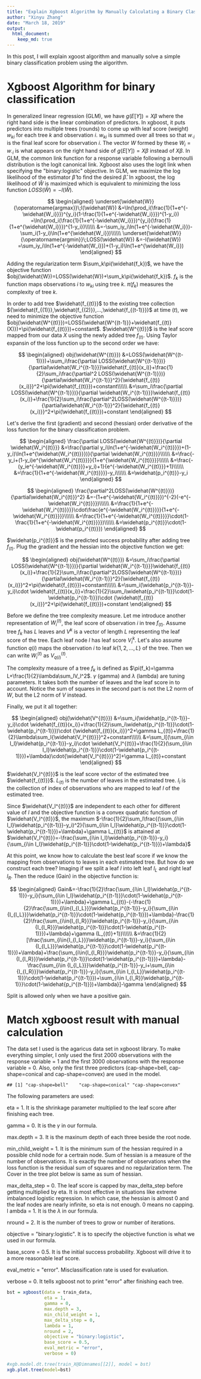 ```yaml
---
title: "Explain Xgboost Algorithm by Manually Calculating a Binary Classification Problem"
author: "Xinyu Zhang"
date: "March 18, 2019"
output:
  html_document:
    keep_md: true
---
```




In this post, I will explain xgoost algorithm and manually solve a simple binary classification problem using the algorithm.

# Xgboost Algorithm for binary classification

In generalized linear regression (GLM), we have $g(E[Y])=X\beta$ where the right hand side is the linear combination of predictors. In xgboost, it puts predictors into multiple trees (rounds) to come up with leaf score (weight) $w_{ki}$ for each tree $k$ and observation $i$. $w_{ki}$ is summed over all trees so that $w_{\cdot{i}}$ is the final leaf score for observation $i$. The vector $W$ formed by these $W_i=w_{\cdot{i}}$ is what appears on the right hand side of $g(E[Y])=X\beta$ instead of $X\beta$. In GLM, the common link function for a response variable following a bernoulli distribution is the logit canonical link. Xgboost also uses the logit link when specifying the "binary:logistic" objective. In GLM, we maximize the log likelihood of the estimator $\widehat{\beta}$ to find the desired $\widehat{\beta}$. In xgboost, the log likelihood of $\widehat{W}$ is maximized which is equivalent to minimizing the loss function $LOSS(\widehat{W})=-l(\widehat{W})$.

$$
\begin{aligned}
\underset{\widehat{W}}{\operatorname{argmax}}\;l(\widehat{W})
&=\ln(\prod_i(\frac{1}{1+e^{-\widehat{W_i}}})^{y_i}(1-\frac{1}{1+e^{-\widehat{W_i}}})^{1-y_i})
=\ln(\prod_i(\frac{1}{1+e^{-\widehat{W_i}}})^{y_i}(\frac{1}{1+e^{\widehat{W_i}}})^{1-y_i})\\\\\\
&=-\sum_iy_i\ln(1+e^{-\widehat{W_i}})-\sum_i(1-y_i)\ln(1+e^{\widehat{W_i}})\\\\\\
\underset{\widehat{W}}{\operatorname{argmin}}\;LOSS(\widehat{W})
&=-l(\widehat{W})
=\sum_iy_i\ln(1+e^{-\widehat{W_i}})+(1-y_i)\ln(1+e^{\widehat{W_i}})
\end{aligned}
$$

Adding the regularization term $\sum_k\pi(\widehat{f_k})$, we have the objective function $obj(\widehat{W})=LOSS(\widehat{W})+\sum_k\pi(\widehat{f_k})$. $f_k$ is the function maps observations $i$ to $w_{ki}$ using tree $k$. $\pi(f_k)$ measures the complexity of tree $k$.

In order to add tree $\widehat{f_{(t)}}$ to the existing tree collection ${\widehat{f_{(1)}},\widehat{f_{(2)}},...,\widehat{f_{(t-1)}}}$ at time $(t)$, we need to minimize the objective function $obj(\widehat{W^{(t)}})=LOSS(\widehat{W^{(t-1)}}+\widehat{f_{(t)}(X)})+\pi(\widehat{f_{(t)}})+constant$. $\widehat{W^{(t)}}$ is the leaf score mapped from our data $X$ using the newly added tree $f_{(t)}$. Using Taylor expansin of the loss function up to the second order we have:

$$
\begin{aligned}
obj(\widehat{W^{(t)}})
&=LOSS(\widehat{W^{(t-1)}})+\sum_i\frac{\partial LOSS(\widehat{W^{(t-1)}})}{\partial\widehat{W_i^{(t-1)}}}\widehat{f_{(t)}(x_i)}+\frac{1}{2}\sum_i\frac{\partial^2 LOSS(\widehat{W^{(t-1)}})}{\partial\widehat{W_i^{(t-1)}}^2}{\widehat{f_{(t)}(x_i)}}^2+\pi(\widehat{f_{(t)}})+constant\\\\\\
&=\sum_i\frac{\partial LOSS(\widehat{W^{(t-1)}})}{\partial \widehat{W_i^{(t-1)}}}\widehat{f_{(t)}(x_i)}+\frac{1}{2}\sum_i\frac{\partial^2LOSS(\widehat{W^{(t-1)}})}{\partial\widehat{W_i^{(t-1)}}^2}{\widehat{f_{(t)}(x_i)}}^2+\pi(\widehat{f_{(t)}})+constant
\end{aligned}
$$

Let's derive the first (gradient) and second (hessian) order derivative of the loss function for the binary classification problem.

$$
\begin{aligned}
\frac{\partial LOSS(\widehat{W^{(t)}})}{\partial \widehat{W_i^{(t)}}}
&=\frac{\partial y_i\ln(1+e^{-\widehat{W_i^{(t)}}})+(1-y_i)\ln(1+e^{\widehat{W_i^{(t)}}})}{\partial \widehat{W_i^{(t)}}}\\\\\\
&=\frac{-y_i+(1-y_i)e^{\widehat{W_i^{(t)}}}}{1+e^{\widehat{W_i^{(t)}}}}\\\\\\
&=\frac{-(y_ie^{-\widehat{W_i^{(t)}}}+y_i)+1}{e^{-\widehat{W_i^{(t)}}}+1}\\\\\\
&=\frac{1}{1+e^{-\widehat{W_i^{(t)}}}}-y_i\\\\\\
&=\widehat{p_i^{(t)}}-y_i
\end{aligned}
$$

$$
\begin{aligned}
\frac{\partial^2LOSS(\widehat{W^{(t)}})}{\partial\widehat{W_i^{(t)}}^2}
&=-(1+e^{-\widehat{W_i^{(t)}}})^{-2}(-e^{-\widehat{W_i^{(t)}}})\\\\\\
&=\frac{1}{1+e^{-\widehat{W_i^{(t)}}}}\cdot\frac{e^{-\widehat{W_i^{(t)}}}}{1+e^{-\widehat{W_i^{(t)}}}}\\\\\\
&=\frac{1}{1+e^{-\widehat{W_i^{(t)}}}}\cdot(1-\frac{1}{1+e^{-\widehat{W_i^{(t)}}}})\\\\\\
&=\widehat{p_i^{(t)}}\cdot(1-\widehat{p_i^{(t)}})
\end{aligned}
$$

$\widehat{p_i^{(t)}}$ is the predicted success probability after adding tree $f_{(t)}$. Plug the gradient and the hessian into the objective function we get:

$$
\begin{aligned}
obj(\widehat{W^{(t)}})
&=\sum_i\frac{\partial LOSS(\widehat{W^{(t-1)}})}{\partial \widehat{W_i^{(t-1)}}}\widehat{f_{(t)}(x_i)}+\frac{1}{2}\sum_i\frac{\partial^2LOSS(\widehat{W^{(t-1)}})}{\partial\widehat{W_i^{(t-1)}}^2}{\widehat{f_{(t)}(x_i)}}^2+\pi(\widehat{f_{(t)}})+constant\\\\\\
&=\sum_i(\widehat{p_i^{(t-1)}}-y_i)\cdot \widehat{f_{(t)}(x_i)}+\frac{1}{2}\sum_i\widehat{p_i^{(t-1)}}\cdot(1-\widehat{p_i^{(t-1)}})\cdot {\widehat{f_{(t)}(x_i)}}^2+\pi(\widehat{f_{(t)}})+constant
\end{aligned}
$$

Before we define the tree complexity measure. Let me introduce another representation of $W_i^{(t)}$, the leaf score of observation $i$ in tree $f_{(t)}$. Assume tree $f_{k}$ has $L$ leaves and $V^{k}$ is a vector of length $L$ representing the leaf score of the tree. Each leaf node $l$ has leaf score $V_l^{k}$. Let's also assume function $q(i)$ maps the observation $i$ to leaf $l\epsilon\{1,2,...,L\}$ of the tree. Then we can write $W_i^{(t)}$ as $V_{q(i)}^{(t)}$.

The complexity measure of a tree $f_k$ is defined as $\pi(f_k)=\gamma L+\frac{1}{2}\lambda\sum_lV_l^2$. $\gamma$ (gamma) and $\lambda$ (lambda) are tuning parameters. It takes both the number of leaves and the leaf score in to account. Notice the sum of squares in the second part is not the L2 norm of $W$, but the L2 norm of $V$ instead.

Finally, we put it all together:

$$
\begin{aligned}
obj(\widehat{V^{(t)}})
&=\sum_i(\widehat{p_i^{(t-1)}}-y_i)\cdot \widehat{f_{(t)}(x_i)}+\frac{1}{2}\sum_i\widehat{p_i^{(t-1)}}\cdot(1-\widehat{p_i^{(t-1)}})\cdot {\widehat{f_{(t)}(x_i)}}^2+\gamma L_{(t)}+\frac{1}{2}\lambda\sum_l{\widehat{V_l^{(t)}}}^2+constant\\\\\\
&=\sum_l[(\sum_{i\in I_l}\widehat{p_i^{(t-1)}}-y_i)\cdot \widehat{V_l^{(t)}}+\frac{1}{2}(\sum_{i\in I_l}\widehat{p_i^{(t-1)}}\cdot(1-\widehat{p_i^{(t-1)}})+\lambda)\cdot{\widehat{V_l^{(t)}}}^2]+\gamma L_{(t)}+constant
\end{aligned}
$$

$\widehat{V_l^{(t)}}$ is the leaf score vector of the estimated tree $\widehat{f_{(t)}}$. $L_{(t)}$ is the number of leaves in the estimated tree. $I_l$ is the collection of index of observations who are mapped to leaf $l$ of the estimated tree.

Since $\widehat{V_l^{(t)}}$ are independent to each other for different value of $l$ and the objective function is a convex quadratic function of $\widehat{V_l^{(t)}}$, the maximum $-\frac{1}{2}\sum_l\frac{(\sum_{i\in I_l}\widehat{p_i^{(t-1)}}-y_i)^2}{\sum_{i\in I_l}\widehat{p_i^{(t-1)}}\cdot(1-\widehat{p_i^{(t-1)}})+\lambda}+\gamma L_{(t)}$ is attained at $\widehat{V_l^{(t)}}=-\frac{\sum_{i\in I_l}\widehat{p_i^{(t-1)}}-y_i}{\sum_{i\in I_l}\widehat{p_i^{(t-1)}}\cdot(1-\widehat{p_i^{(t-1)}})+\lambda}$

At this point, we know how to calculate the best leaf score if we know the mapping from observations to leaves in each estimated tree. But how do we construct each tree? Imaging if we split a leaf $l$ into left leaf $l_L$ and right leaf $l_R$. Then the reduce (Gain) in the objective function is:

$$
\begin{aligned}
Gain&=-\frac{1}{2}\frac{\sum_{i\in I_l}\widehat{p_i^{(t-1)}}-y_i}{\sum_{i\in I_l}\widehat{p_i^{(t-1)}}\cdot(1-\widehat{p_i^{(t-1)}})+\lambda}+\gamma L_{(t)}-(-\frac{1}{2}\frac{\sum_{i\in{I_{l_L}}}\widehat{p_i^{(t-1)}}-y_i}{\sum_{i\in {I_{l_L}}}\widehat{p_i^{(t-1)}}\cdot(1-\widehat{p_i^{(t-1)}})+\lambda}-\frac{1}{2}\frac{\sum_{i\in{I_{l_R}}}\widehat{p_i^{(t-1)}}-y_i}{\sum_{i\in {I_{l_R}}}\widehat{p_i^{(t-1)}}\cdot(1-\widehat{p_i^{(t-1)}})+\lambda}+\gamma (L_{(t)}+1))\\\\\\
&=\frac{1}{2}[\frac{\sum_{i\in{I_{l_L}}}\widehat{p_i^{(t-1)}}-y_i}{\sum_{i\in {I_{l_L}}}\widehat{p_i^{(t-1)}}\cdot(1-\widehat{p_i^{(t-1)}})+\lambda}+\frac{\sum_{i\in{I_{l_R}}}\widehat{p_i^{(t-1)}}-y_i}{\sum_{i\in {I_{l_R}}}\widehat{p_i^{(t-1)}}\cdot(1-\widehat{p_i^{(t-1)}})+\lambda}-\frac{\sum_{i\in {I_{l_L}}}\widehat{p_i^{(t-1)}}-y_i+\sum_{i\in {I_{l_R}}}\widehat{p_i^{(t-1)}}-y_i}{\sum_{i\in I_{l_L}}\widehat{p_i^{(t-1)}}\cdot(1-\widehat{p_i^{(t-1)}})+\sum_{i\in I_{l_R}}\widehat{p_i^{(t-1)}}\cdot(1-\widehat{p_i^{(t-1)}})+\lambda}]-\gamma
\end{aligned}
$$

Split is allowed only when we have a positive gain.

# Match xgboost result with manual calculation

The data set I used is the agaricus data set in xgboost library. To make everything simpler, I only used the first 2000 observations with the response variable = 1 and the first 3000 observations with the response variable = 0. Also, only the first three predictors (cap-shape=bell, cap-shape=conical and cap-shape=convex) are used in the model.


```
## [1] "cap-shape=bell"    "cap-shape=conical" "cap-shape=convex"
```

The following parameters are used:

eta = 1. It is the shrinkage parameter multiplied to the leaf score after finishing each tree.

gamma = 0. It is the $\gamma$ in our formula.

max.depth = 3. It is the maxinum depth of each three beside the root node.

min_child_weight = 1. It is the minimum sum of the hessian required in a possible child node for a certrain node. Sum of hessian is a measure of the number of observations. It is exactly the number of observations when the loss function is the residual sum of squares and no regularization term. The Cover in the tree plot below is same as sum of hessian.

max_delta_step = 0. The leaf score is capped by max_delta_step before getting multiplied by eta. It is most effective in situations like extreme imbalanced logistic regression. In which case, the hessian is almost 0 and the leaf nodes are nearly infinite, so eta is not enough. 0 means no capping.
l
ambda = 1. It is the $\lambda$ in our formula.

nround = 2. It is the number of trees to grow or number of iterations.

objective = "binary:logistic". It is to specify the objective function is what we used in our formula.

base_score = 0.5. It is the initial success probability. Xgboost will drive it to a more reasonable leaf score.

eval_metric = "error". Misclassification rate is used for evaluation.

verbose = 0. It tells xgboost not to print "error" after finishing each tree.


```r
bst = xgboost(data = train_data,
              eta = 1,
              gamma = 0,
              max.depth = 3,
              min_child_weight = 1,
              max_delta_step = 0,
              lambda = 1,
              nround = 2,
              objective = "binary:logistic",
              base_score = 0.5,
              eval_metric = "error",
              verbose = 0)

#xgb.model.dt.tree(train_X@Dimnames[[2]], model = bst)
xgb.plot.tree(model=bst)
```

<!--html_preserve--><div id="htmlwidget-fac1aebdb42f0f1fee31" style="width:672px;height:480px;" class="grViz html-widget"></div>
<script type="application/json" data-for="htmlwidget-fac1aebdb42f0f1fee31">{"x":{"diagram":"digraph {\n\ngraph [layout = \"dot\",\n       rankdir = \"LR\"]\n\nnode [color = \"DimGray\",\n      style = \"filled\",\n      fontname = \"Helvetica\"]\n\nedge [color = \"DimGray\",\n     arrowsize = \"1.5\",\n     arrowhead = \"vee\",\n     fontname = \"Helvetica\"]\n\n  \"1\" [label = \"Tree 1\ncap-shape=bell\nCover: 1189.18127\nGain: 4.80300188\", shape = \"rectangle\", fontcolor = \"black\", fillcolor = \"Beige\"] \n  \"2\" [label = \"cap-shape=convex\nCover: 1147.43542\nGain: 0.0110983625\", shape = \"rectangle\", fontcolor = \"black\", fillcolor = \"Beige\"] \n  \"3\" [label = \"Leaf\nCover: 41.745903\nValue: -0.346059561\", shape = \"oval\", fontcolor = \"black\", fillcolor = \"Khaki\"] \n  \"4\" [label = \"Leaf\nCover: 524.148438\nValue: -0.00805134326\", shape = \"oval\", fontcolor = \"black\", fillcolor = \"Khaki\"] \n  \"5\" [label = \"Leaf\nCover: 623.286987\nValue: -0.00180733623\", shape = \"oval\", fontcolor = \"black\", fillcolor = \"Khaki\"] \n  \"6\" [label = \"Tree 0\ncap-shape=bell\nCover: 1250\nGain: 75.0913696\", shape = \"rectangle\", fontcolor = \"black\", fillcolor = \"Beige\"] \n  \"7\" [label = \"cap-shape=convex\nCover: 1183.25\nGain: 9.77643013\", shape = \"rectangle\", fontcolor = \"black\", fillcolor = \"Beige\"] \n  \"8\" [label = \"Leaf\nCover: 66.75\nValue: -1.4243542\", shape = \"oval\", fontcolor = \"black\", fillcolor = \"Khaki\"] \n  \"9\" [label = \"Leaf\nCover: 549.75\nValue: -0.438492954\", shape = \"oval\", fontcolor = \"black\", fillcolor = \"Khaki\"] \n  \"10\" [label = \"Leaf\nCover: 633.5\nValue: -0.255319148\", shape = \"oval\", fontcolor = \"black\", fillcolor = \"Khaki\"] \n\"1\"->\"2\" [label = \"< -9.53674316e-07\", style = \"bold\"] \n\"2\"->\"4\" [label = \"< -9.53674316e-07\", style = \"bold\"] \n\"6\"->\"7\" [label = \"< -9.53674316e-07\", style = \"bold\"] \n\"7\"->\"9\" [label = \"< -9.53674316e-07\", style = \"bold\"] \n\"1\"->\"3\" [style = \"bold\", style = \"solid\"] \n\"2\"->\"5\" [style = \"solid\", style = \"solid\"] \n\"6\"->\"8\" [style = \"solid\", style = \"solid\"] \n\"7\"->\"10\" [style = \"solid\", style = \"solid\"] \n}","config":{"engine":"dot","options":null}},"evals":[],"jsHooks":[]}</script><!--/html_preserve-->

The Gain is same as our Gain formula but without $\frac{1}{2}$.

The Cover is the sum of hesssian in that node as mentioned earlier.

The Value is the leaf score in that leaf.

Now let's manually perform the xgboost. We first initiate the estimated success probability as 0.5. It will only be updated when a tree is finished not at each node in the tree. Then we calculate and report the Gain, node Cover, child node Cover, leaf score and leaf success probability if a split is allowed. Since all of our predictors are binary, I will assign the predictor = 0 as the left child node and the predictor = 1 as the right child node.


```r
p = rep(0.5,nrow(train_X))

L = which(train_X[,'cap-shape=bell']==0)
R = which(train_X[,'cap-shape=bell']==1)

pL = p[L]
pR = p[R]

yL = train_y[L]
yR = train_y[R]

GL = sum(pL-yL)
GR = sum(pR-yR)
G = GL+GR

HL = sum(pL*(1-pL))
HR = sum(pR*(1-pR))
H = HL+HR

gain = (GL^2/(HL+1)+GR^2/(HR+1)-G^2/(H+1))

WL = -GL/(HL+1)
WR = -GR/(HR+1)
pL_new = 1/(1+exp(-WL))
pR_new = 1/(1+exp(-WR))

cat('"cap-shape=bell" is used to make the split. The gain is ',
    gain,
    ". The node cover is ",
    H,
    ". The left child node cover is ",
    HL,
    ". The right child node cover is ",
    HR,
    ". The left leaf score is ",
    WL,
    ". The right leaf score is ",
    WR,
    ". The left leaf success probability is ",
    pL_new,
    ". The right leaf success probability is ",
    pR_new,
    ".",
    sep = "")
```

```
## "cap-shape=bell" is used to make the split. The gain is 75.09137. The node cover is 1250. The left child node cover is 1183.25. The right child node cover is 66.75. The left leaf score is -0.340722. The right leaf score is -1.424354. The left leaf success probability is 0.4156341. The right leaf success probability is 0.1939799.
```

Let's check out the report of other possible splits.


```
## "cap-shape=conical" is used to make the split. The gain is 1.547051. The node cover is 1250. The left child node cover is 1249.5. The right child node cover is 0.5. The left leaf score is -0.4006397. The right leaf score is 0.6666667. The left leaf success probability is 0.4011586. The right leaf success probability is 0.6607564.
```

Since the right child node cover is smaller than the min_child_weight = 1, the split is not allowed.


```
## "cap-shape=convex" is used to make the split. The gain is 26.5321. The node cover is 1250. The left child node cover is 616.5. The right child node cover is 633.5. The left leaf score is -0.5473684. The right leaf score is -0.2553191. The left leaf success probability is 0.3664752. The right leaf success probability is 0.4365147.
```

Since "cap-shape=bell" gives the largest gain among all the allowed splits. We will use it to make the initial split of our tree.

Let's see the report for all possible splits for "cap-shape=bell" = 0.


```
## "cap-shape=conical" is used to make the split. The gain is 1.407313. The node cover is 1183.25. The left child node cover is 1182.75. The right child node cover is 0.5. The left leaf score is -0.3417107. The right leaf score is 0.6666667. The left leaf success probability is 0.415394. The right leaf success probability is 0.6607564.
```

Since the right child node cover is smaller than 1, the split is not allowed.


```
## "cap-shape=convex" is used to make the split. The gain is 9.776436. The node cover is 1183.25. The left child node cover is 549.75. The right child node cover is 633.5. The left leaf score is -0.438493. The right leaf score is -0.2553191. The left leaf success probability is 0.3921001. The right leaf success probability is 0.4365147.
```

We will use this only allowed split.

Let's see the report for all possible split for "cap-shape=bell" = 0 and "cap-shape=convex" = 0.


```
## "cap-shape=conical" is used to make the split. The gain is 1.642492. The node cover is 549.75. The left child node cover is 549.25. The right child node cover is 0.5. The left leaf score is -0.4407088. The right leaf score is 0.6666667. The left leaf success probability is 0.3915721. The right leaf success probability is 0.6607564.
```

Since the right child node cover is smaller than 1, the split is not allowed.

There are no observations with "cap-shape=conical" = 1 when "cap-shape=bell" = 1, so the child node cover of the split using "cap-shape=conical" is smaller than 1 and the split is not allowed. Same goes for spitting "cap-shape=bell" = 1 with "cap-shape=convex".

Therefore, for the first tree we will use the right child node of the initial split with "cap-shape=bell" as a leaf. Its leaf score is -1.424354 and its leaf success probability is 0.1939799. We will also use the two child nodes of splitting "cap-shape=bell" = 0 as leaves. The left leaf score is -0.438493. The right leaf score is -0.2553191. The left leaf success probability is 0.3921001. The right leaf success probability is 0.4365147.

Before we construct the second tree. We will update the estimated success probability using the first tree.


```r
p[which(train_X[,'cap-shape=bell']==1)] = 0.1939799
p[which(train_X[,'cap-shape=bell']==0 & train_X[,'cap-shape=convex']==0)] = 0.3921001
p[which(train_X[,'cap-shape=bell']==0 & train_X[,'cap-shape=convex']==1)] = 0.4365147
```

Let's see the report of all the possible splits of the second tree.


```
## "cap-shape=bell" is used to make the split. The gain is 4.803007. The node cover is 1189.181. The left child node cover is 1147.435. The right child node cover is 41.7459. The left leaf score is -0.004664058. The right leaf score is -0.3460597. The left leaf success probability is 0.498834. The right leaf success probability is 0.4143383.
```


```
## "cap-shape=conical" is used to make the split. The gain is 1.043546. The node cover is 1189.181. The left child node cover is 1188.705. The right child node cover is 0.4767152. The left leaf score is -0.01795807. The right leaf score is 0.8233136. The left leaf success probability is 0.4955106. The right leaf success probability is 0.6949393.
```

Since the right child node cover is smaller than 1, the split is not allowed.


```
## "cap-shape=convex" is used to make the split. The gain is 0.2991243. The node cover is 1189.181. The left child node cover is 565.8943. The right child node cover is 623.287. The left leaf score is -0.03355256. The right leaf score is -0.001807261. The left leaf success probability is 0.4916126. The right leaf success probability is 0.4995482.
```

Since "cap-shape=bell" gives the largest gain among all the allowed splits. We will use it to make the initial split of our second tree.

Let's see the report for all possible splits for "cap-shape=bell" = 0.


```
## "cap-shape=conical" is used to make the split. The gain is 1.013628. The node cover is 1147.435. The left child node cover is 1146.959. The right child node cover is 0.4767152. The left leaf score is -0.005725092. The right leaf score is 0.8233136. The left leaf success probability is 0.4985687. The right leaf success probability is 0.6949393.
```

Since the right child node cover is smaller than 1, the split is not allowed.


```
## "cap-shape=convex" is used to make the split. The gain is 0.01109842. The node cover is 1147.435. The left child node cover is 524.1484. The right child node cover is 623.287. The left leaf score is -0.008051286. The right leaf score is -0.001807261. The left leaf success probability is 0.4979872. The right leaf success probability is 0.4995482.
```

We will use this only allowed split.

Let's see the report for all possible split for "cap-shape=bell" = 0 and "cap-shape=convex" = 0.


```
## "cap-shape=conical" is used to make the split. The gain is 1.023428. The node cover is 524.1484. The left child node cover is 523.6717. The right child node cover is 0.4767152. The left leaf score is -0.01037586. The right leaf score is 0.8233136. The left leaf success probability is 0.4974061. The right leaf success probability is 0.6949393.
```

Since the right child node cover is smaller than 1, the split is not allowed.

There are no observations with "cap-shape=conical" = 1 when "cap-shape=bell" = 1, so the child node cover of the split using "cap-shape=conical" is smaller than 1 and the split is not allowed. Same goes for spitting "cap-shape=bell" = 1 with "cap-shape=convex".

Therefore, for the first tree we will use the right child node of the initial split with "cap-shape=bell" as a leaf. Its leaf score is 41.7459 and its leaf success probability is 0.4143383. We will also use the two child nodes of splitting "cap-shape=bell" = 0 as leaves. The left leaf score is -0.008051286. The right leaf score is -0.001807261. The left leaf success probability is 0.4979872. The right leaf success probability is 0.4995482.

All gain, cover, leaf score and leaf success probability match the tree plot using the xgboost library.

